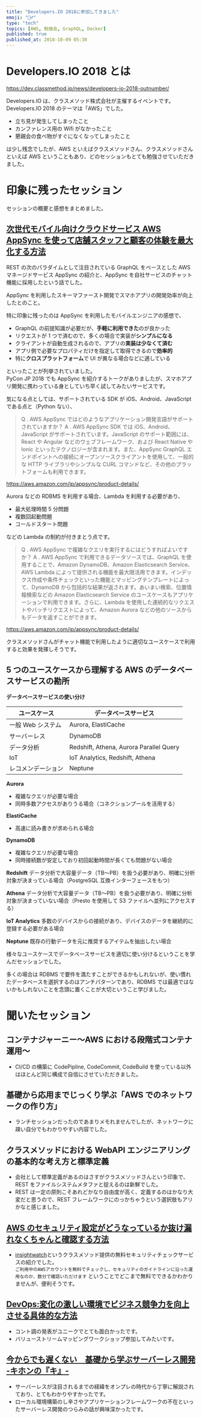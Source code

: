 ```yaml
---
title: "Developers.IO 2018に参加してきました"
emoji: "🏃‍♂️"
type: "tech"
topics: [AWS, 勉強会, GraphQL, Docker]
published: true
published_at: 2018-10-09 05:38
---
```


# Developers.IO 2018 とは

https://dev.classmethod.jp/news/developers-io-2018-outnumber/

Developers.IO は、クラスメソッド株式会社が主催するイベントです。
Developers.IO 2018 のテーマは「AWS」でした。

- 立ち見が発生してしまったこと
- カンファレンス用の Wifi がなかったこと
- 懇親会の食べ物がすぐになくなってしまったこと

は少し残念でしたが、AWS といえばクラスメソッドさん、クラスメソッドさんといえば AWS ということもあり、どのセッションもとても勉強させていただきました。

# 印象に残ったセッション

セッションの概要と感想をまとめました。

## [次世代モバイル向けクラウドサービス AWS AppSync を使って店舗スタッフと顧客の体験を最大化する方法](https://dev.classmethod.jp/event/developers-io-2018-aws-appsync/)

REST の次のパラダイムとして注目されている GraphQL をベースとした AWS マネージドサービス AppSync の紹介と、AppSync を自社サービスのチャット機能に採用したという話でした。

AppSync を利用したスキーマファースト開発でスマホアプリの開発効率が向上したとのこと。

特に印象に残ったのは AppSync を利用したモバイルエンジニアの感想で、

- GraphQL の前提知識が必要だが、**手軽に利用できた**のが良かった
- リクエストが 1 つで済むので、多くの場合で実装が**シンプルになる**
- クライアントが自動生成されるので、アプリの**実装は少なくて済む**
- アプリ側で必要なプロパティだけを指定して取得できるので**効率的**
- 特に**クロスプラットフォーム**で UI が異なる場合などに適している

といったことが列挙されていました。  
PyCon JP 2018 でも AppSync を紹介するトークがありましたが、スマホアプリ開発に携わっている身としていち早く試してみたいサービスです。

気になる点としては、サポートされている SDK が iOS、Android、JavaScript である点と（Python ない）、

> Q . AWS AppSync ではどのようなアプリケーション開発言語がサポートされていますか？
> A . AWS AppSync SDK では iOS、Android、JavaScript がサポートされています。JavaScript のサポート範囲には、React や Angular などのウェブフレームワーク、および React Native や Ionic といったテクノロジーが含まれます。また、AppSync GraphQL エンドポイントへの接続にオープンソースクライアントを使用して、一般的な HTTP ライブラリやシンプルな CURL コマンドなど、その他のプラットフォームも利用できます。

https://aws.amazon.com/jp/appsync/product-details/

Aurora などの RDBMS を利用する場合、Lambda を利用する必要があり、

- 最大処理時間 5 分問題
- 複数回起動問題
- コールドスタート問題

などの Lambda の制約が付きまとう点です。

> Q . AWS AppSync で複雑なクエリを実行するにはどうすればよいですか？
> A . AWS AppSync で利用できるデータソースでは、GraphQL を使用することで、Amazon DynamoDB、Amazon Elasticsearch Service、AWS Lambda によって提供される機能を最大限活用できます。インデックス作成や条件チェックといった機能とマッピングテンプレートによって、DynamoDB から包括的な結果が返されます。あいまい検索、位置情報検索などの Amazon Elasticsearch Service のユースケースもアプリケーションで利用できます。さらに、Lambda を使用した連続的なリクエストやバッチリクエストによって、Amazon Aurora などの他のソースからもデータを返すことができます。

https://aws.amazon.com/jp/appsync/product-details/

クラスメソッドさんがチャット機能で利用したように適切なユースケースで利用すると効果を発揮しそうです。

## 5 つのユースケースから理解する AWS のデータベースサービスの勘所

**データベースサービスの使い分け**

| ユースケース       | データベースサービス                    |
| ------------------ | --------------------------------------- |
| 一般 Web システム  | Aurora, ElastiCache                     |
| サーバーレス       | DynamoDB                                |
| データ分析         | Redshift, Athena, Aurora Parallel Query |
| IoT                | IoT Analytics, Redshift, Athena         |
| レコメンデーション | Neptune                                 |

**Aurora**

- 複雑なクエリが必要な場合
- 同時多数アクセスがありうる場合（コネクションプールを活用する）

**ElastiCache**

- 高速に読み書きが求められる場合

**DynamoDB**

- 複雑なクエリが必要な場合
- 同時接続数が安定しており初回起動時間が長くても問題がない場合

**Redshift**
データ分析で大容量データ（TB〜PB）を扱う必要があり、明確に分析対象が決まっている場合（PostgreSQL 互換インターフェースをもつ）

**Athena**
データ分析で大容量データ（TB〜PB）を扱う必要があり、明確に分析対象が決まっていない場合（Presto を使用して S3 ファイルへ並列にアクセスする）

**IoT Analytics**
多数のデバイスからの接続があり、デバイスのデータを継続的に登録する必要がある場合

**Neptune**
既存の行動データを元に推奨するアイテムを抽出したい場合

様々なユースケースでデータベースサービスを適切に使い分けるということを学んだセッションでした。

多くの場合は RDBMS で要件を満たすことができるかもしれないが、使い慣れたデータベースを選択するのはアンチパターンであり、RDBMS では最適ではないかもしれないことを念頭に置くことが大切ということ学びました。

# 聞いたセッション

## コンテナジャーニー〜AWS における段階式コンテナ運用〜

- CI/CD の構築に CodePipline, CodeCommit, CodeBuild を使っている以外はほとんど同じ構成で自信にさせていただきました。

## 基礎から応用までじっくり学ぶ「AWS でのネットワークの作り方」

- ランチセッションだったのであまりメモれませんでしたが、ネットワークに疎い自分でもわかりやすい内容でした。

## クラスメソッドにおける WebAPI エンジニアリングの基本的な考え方と標準定義

- 会社として標準定義があるのはさすがクラスメソッドさんという印象で、REST をファイルシステムメタファと捉えるのは新鮮でした。
- REST は一定の原則こそあれどかなり自由度が高く、定義するのはかなり大変だと思うので、REST フレームワークにのっかちゃうという選択肢もアリかなと感じました。

## [AWS のセキュリティ設定がどうなっているか抜け漏れなくちゃんと確認する方法](https://dev.classmethod.jp/etc/developers-io-2018-aws-security/)

- [insightwatch](https://insightwatch.io/)というクラスメソッド提供の無料セキュリティチェックサービスの紹介でした。  
  `ご利用中のAWSアカウントを無料でチェックし、セキュリティのガイドラインに沿った運用なのか、数分で確認いただけます` ということでどこまで無料でできるかわかりませんが、便利そうです。

## [DevOps:変化の激しい環境でビジネス競争力を向上させる具体的な方法](https://dev.classmethod.jp/devops/developers-io-2018-devops/)

- コント調の発表がユニークでとても面白かったです。
- バリューストリームマッピングワークショップ参加してみたいです。

## [今からでも遅くない　基礎から学ぶサーバーレス開発 -キホンの『キ』-](https://dev.classmethod.jp/server-side/serverless/developers-io-2018-serverless-basic/)

- サーバーレスが注目されるまでの経緯をオンプレの時代から丁寧に解説されており、とてもわかりやすかったです。
- ローカル環境構築のし辛さやアプリケーションフレームワークの不在といったサーバーレス開発のつらみの話が興味深かったです。
